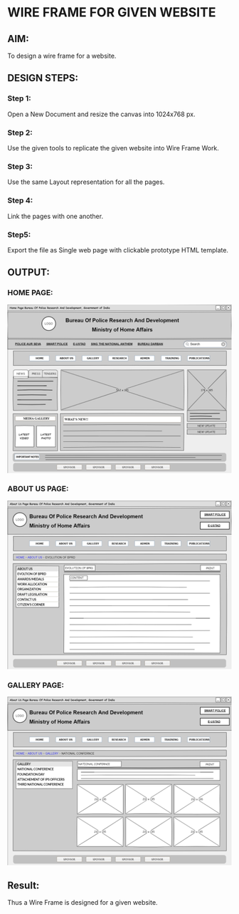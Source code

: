 # WIRE FRAME FOR GIVEN WEBSITE

## AIM:
To design a wire frame for a website.

## DESIGN STEPS:

### Step 1:
Open a New Document and resize the canvas into 1024x768 px.

### Step 2:
Use the given tools to replicate the given website into Wire Frame Work.

### Step 3:
Use the same Layout representation for all the pages.

### Step 4:
Link the pages with one another.

### Step5:
Export the file as Single web page with clickable prototype HTML template.

## OUTPUT:
### HOME PAGE:
![HOMEPAGE](./Pages/Home.png)
### ABOUT US PAGE:
![ABOUTUS](./Pages/about.png)
### GALLERY PAGE:
![GALLERY](./Pages/gallery.png)
## Result:
Thus a Wire Frame is designed for a given website.
